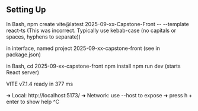## Setting Up

In Bash, npm create vite@latest 2025-09-xx-Capstone-Front -- --template react-ts
(This was incorrect.  Typically use kebab-case (no capitals or spaces, hyphens to separate))

in interface, named project 2025-09-xx-capstone-front (see in package.json)

in Bash,
cd 2025-09-xx-capstone-front
npm install
npm run dev (starts React server)

  VITE v7.1.4  ready in 377 ms

  ➜  Local:   http://localhost:5173/
  ➜  Network: use --host to expose
  ➜  press h + enter to show help
^C